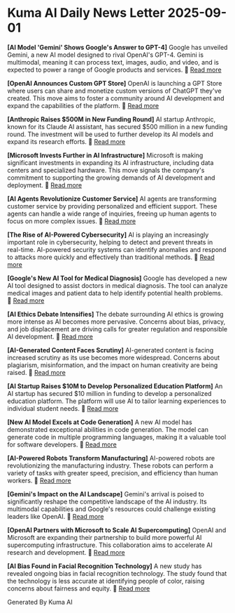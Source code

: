 # Kuma AI Daily News Letter 2025-09-01 

**[AI Model 'Gemini' Shows Google's Answer to GPT-4]**
Google has unveiled Gemini, a new AI model designed to rival OpenAI's GPT-4. Gemini is multimodal, meaning it can process text, images, audio, and video, and is expected to power a range of Google products and services.
🔗 [Read more](https://www.example.com/gemini-unveiled)

**[OpenAI Announces Custom GPT Store]**
OpenAI is launching a GPT Store where users can share and monetize custom versions of ChatGPT they've created. This move aims to foster a community around AI development and expand the capabilities of the platform.
🔗 [Read more](https://www.example.com/openai-gpt-store)

**[Anthropic Raises $500M in New Funding Round]**
AI startup Anthropic, known for its Claude AI assistant, has secured $500 million in a new funding round. The investment will be used to further develop its AI models and expand its research efforts.
🔗 [Read more](https://www.example.com/anthropic-funding)

**[Microsoft Invests Further in AI Infrastructure]**
Microsoft is making significant investments in expanding its AI infrastructure, including data centers and specialized hardware. This move signals the company's commitment to supporting the growing demands of AI development and deployment.
🔗 [Read more](https://www.example.com/microsoft-ai-infrastructure)

**[AI Agents Revolutionize Customer Service]**
AI agents are transforming customer service by providing personalized and efficient support. These agents can handle a wide range of inquiries, freeing up human agents to focus on more complex issues.
🔗 [Read more](https://www.example.com/ai-agents-customer-service)

**[The Rise of AI-Powered Cybersecurity]**
AI is playing an increasingly important role in cybersecurity, helping to detect and prevent threats in real-time. AI-powered security systems can identify anomalies and respond to attacks more quickly and effectively than traditional methods.
🔗 [Read more](https://www.example.com/ai-cybersecurity)

**[Google's New AI Tool for Medical Diagnosis]**
Google has developed a new AI tool designed to assist doctors in medical diagnosis. The tool can analyze medical images and patient data to help identify potential health problems.
🔗 [Read more](https://www.example.com/google-ai-diagnosis)

**[AI Ethics Debate Intensifies]**
The debate surrounding AI ethics is growing more intense as AI becomes more pervasive. Concerns about bias, privacy, and job displacement are driving calls for greater regulation and responsible AI development.
🔗 [Read more](https://www.example.com/ai-ethics-debate)

**[AI-Generated Content Faces Scrutiny]**
AI-generated content is facing increased scrutiny as its use becomes more widespread. Concerns about plagiarism, misinformation, and the impact on human creativity are being raised.
🔗 [Read more](https://www.example.com/ai-content-scrutiny)

**[AI Startup Raises $10M to Develop Personalized Education Platform]**
An AI startup has secured $10 million in funding to develop a personalized education platform. The platform will use AI to tailor learning experiences to individual student needs.
🔗 [Read more](https://www.example.com/ai-education-platform)

**[New AI Model Excels at Code Generation]**
A new AI model has demonstrated exceptional abilities in code generation. The model can generate code in multiple programming languages, making it a valuable tool for software developers.
🔗 [Read more](https://www.example.com/ai-code-generation)

**[AI-Powered Robots Transform Manufacturing]**
AI-powered robots are revolutionizing the manufacturing industry. These robots can perform a variety of tasks with greater speed, precision, and efficiency than human workers.
🔗 [Read more](https://www.example.com/ai-robots-manufacturing)

**[Gemini's Impact on the AI Landscape]**
Gemini's arrival is poised to significantly reshape the competitive landscape of the AI industry. Its multimodal capabilities and Google's resources could challenge existing leaders like OpenAI.
🔗 [Read more](https://www.example.com/gemini-impact)

**[OpenAI Partners with Microsoft to Scale AI Supercomputing]**
OpenAI and Microsoft are expanding their partnership to build more powerful AI supercomputing infrastructure. This collaboration aims to accelerate AI research and development.
🔗 [Read more](https://www.example.com/openai-microsoft-supercomputing)

**[AI Bias Found in Facial Recognition Technology]**
A new study has revealed ongoing bias in facial recognition technology. The study found that the technology is less accurate at identifying people of color, raising concerns about fairness and equity.
🔗 [Read more](https://www.example.com/ai-facial-recognition-bias)

Generated By Kuma AI